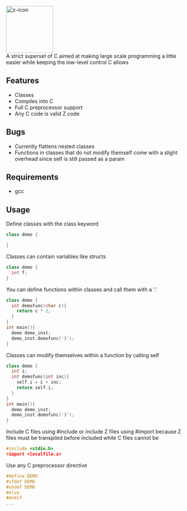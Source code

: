 [<img width="128" height="128" alt="z-icon" src="https://github.com/user-attachments/assets/2fe29c66-69cc-473f-a9eb-cf4eb83322e4" />](https://github.com/hydrophobis/Z-Compiler/blob/main/z-icon.png)<br>
A strict superset of C aimed at making large scale programming a little easier while keeping the low-level control C allows

## Features
* Classes
* Compiles into C
* Full C preprocessor support
* Any C code is valid Z code
## Bugs
- Currently flattens nested classes
- Functions in classes that do not modify themself come with a slight overhead since self is still passed as a param

## Requirements
* gcc

## Usage
Define classes with the class keyword
```CPP
class demo {

}
```
Classes can contain variables like structs
```CPP
class demo {
  int f;
}
```
You can define functions within classes and call them with a '.'
```CPP
class demo {
  int demofunc(char c){
    return c * 2;
  }
}
int main(){
  demo demo_inst;
  demo_inst.demofunc('3');
}
```
Classes can modify themselves within a function by calling self
```CPP
class demo {
  int i;
  int demofunc(int inc){
    self.i = i + inc;
    return self.i;
  }
}
int main(){
  demo demo_inst;
  demo_inst.demofunc('3');
}
```
Include C files using #include or include Z files using #import because Z files must be transpiled before included while C files cannot be
```CPP
#include <stdio.h>
#import <localfile.z>
```
Use any C preprocessor directive
```CPP
#define DEMO
#ifdef DEMO
#undef DEMO
#else
#endif
...
```
